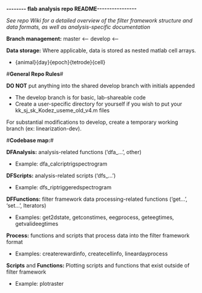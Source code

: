 **-------- flab analysis repo README----------------**

*See repo Wiki for a detailed overview of the filter framework structure and data formats, as well as analysis-specific documentation*

**Branch management:**
master <-- develop <-- <feature branch>

**Data storage:**
 Where applicable, data is stored as nested matlab cell arrays.

 * {animal}{day}{epoch}{tetrode}{cell}

#**General Repo Rules**#

 **DO NOT** put anything into the shared develop branch with initials appended

* The develop branch is for basic, lab-shareable code
* Create a user-specific directory for yourself if you wish to put your kk_sj_sk_Kodez_useme_old_v4.m files

 For substantial modifications to develop, create a temporary working branch (ex: linearization-dev). 


#**Codebase map:**#

 **DFAnalysis:** analysis-related functions (‘dfa_...’, other)

* Example: dfa_calcriptrigspectrogram

 **DFScripts:** analysis-related scripts (‘dfs_...’)

* Example: dfs_riptriggeredspectrogram

 **DFFunctions:** filter framework data processing-related functions (‘get...’, ‘set…’, Iterators)

* Examples: get2dstate, getconstimes, eegprocess, geteegtimes, getvalideegtimes

 **Process:** functions and scripts that process data into the filter framework format

* Examples: createrewardinfo, createcellinfo, lineardayprocess

**Scripts** and **Functions:**  Plotting scripts and functions that exist outside of filter framework

* Example: plotraster